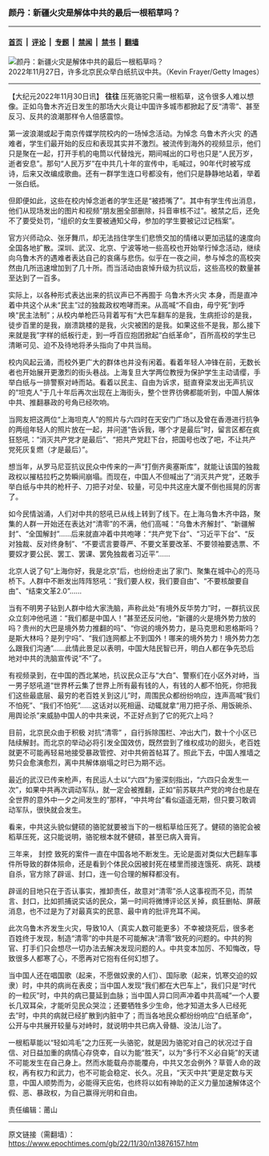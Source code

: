 ### 颜丹：新疆火灾是解体中共的最后一根稻草吗？

---

#### [首页](../../../..?n13876157) &nbsp;|&nbsp; [评论](../../../../../epoch-comment?n13876157) &nbsp;|&nbsp; [专题](../../../../../epoch-special?n13876157) &nbsp;|&nbsp; [禁闻](../../../../../epoch-news?n13876157) &nbsp;|&nbsp; [禁书](../../../../../books?n13876157) &nbsp;|&nbsp; [翻墙](https://github.com/gfw-breaker/nogfw/blob/master/README.md?n13876157)


<div><img alt="颜丹：新疆火灾是解体中共的最后一根稻草吗？" class="attachment-djy_600_400 size-djy_600_400 wp-post-image" src="https://i.epochtimes.com/assets/uploads/2022/11/id13875468-587661-600x400.jpg"/>
<div class="caption">
 2022年11月27日，许多北京民众举白纸抗议中共。（Kevin Frayer/Getty Images）
</div></div><hr/><div class="post_content" id="artbody" itemprop="articleBody">
 <!-- article content begin -->
 <p>
  【大纪元2022年11月30日讯】
  <strong>
   往往
  </strong>
  压死骆驼只需一根稻草，这令很多人难以想像。正如乌鲁木齐近日发生的那场大火竟让中国许多城市都掀起了反“清零”、甚至反习、反共的浪潮那样令人倍感震惊。
 </p>
 <p>
  第一波浪潮或起于南京传媒学院校内的一场悼念活动。为悼念
  <ok href="https://www.epochtimes.com/gb/tag/%E4%B9%8C%E9%B2%81%E6%9C%A8%E9%BD%90%E7%81%AB%E7%81%BE.html">
   乌鲁木齐火灾
  </ok>
  的遇难者，学生们最开始的反应和表现其实并不激烈。被流传到海外的视频显示，他们只是聚在一起，打开手机的电筒以代替烛光，期间喊出的口号也只是“人民万岁，逝者安息”。那句“人民万岁”在中共几十年的宣传中，毛喊过，90年代时被写成诗，后来又改编成歌曲。还有一群学生连口号都没有，他们只是静静地站着，举着一张白纸。
 </p>
 <p>
  但即便如此，这些在校内悼念逝者的学生还是“被捂嘴了”。其中有学生传出消息，他们从现场发出的图片和视频“朋友圈全部删除，抖音审核不过”。被禁之后，还免不了要受处罚，“组织的女生要被通知父母，参加的学生要被记过记档案”。
 </p>
 <p>
  官方兴师动众、张牙舞爪，却无法挡住学生们悲愤交加的情绪以更加迅猛的速度向全国各地扩散。深圳、武汉、北京、宁波等地一些高校也开始举行悼念活动，继续向乌鲁木齐的遇难者表达自己的哀痛与悲伤。似乎在一夜之间，参与悼念的高校突然由几所迅速增加到了几十所。而当活动由哀悼升级为抗议后，这些高校的数量甚至达到了一百多。
 </p>
 <p>
  实际上，以各种形式表达出来的抗议声已不再囿于
  <ok href="https://www.epochtimes.com/gb/tag/%E4%B9%8C%E9%B2%81%E6%9C%A8%E9%BD%90%E7%81%AB%E7%81%BE.html">
   乌鲁木齐火灾
  </ok>
  本身，而是直冲着中共这个从未“民主”过的独裁政权咆哮而来。从高喊“不自由，毋宁死”到呼唤“民主法制”；从校内单枪匹马背着写有“大巴车翻车的是我，生病拒诊的是我，徒步百里的是我，崩溃跳楼的是我，火灾被困的是我。如果这些不是我，那么接下来就是我”字样的纸板行走，到一呼百应抱团掀起“白纸革命”，百所高校的学生已清晰可见、迫不及待地将矛头指向了中共当局。
 </p>
 <p>
  校内风起云涌，而校外更广大的群体也并没有闲着。看着年轻人冲锋在前，无数长者也开始展开更激烈的街头巷战。上海复旦大学两位教授为保护学生主动请缨，手举白纸与一排警察对峙而站。看着以民主、自由为诉求，挺直脊梁发出无声抗议的“坦克人”于几十年后再次出现在上海街头，整个世界彷佛都能听到，中国人解体中共、推翻暴政的号角已经吹响。
 </p>
 <p>
  当网友把这两位“上海坦克人”的照片与六四时在天安门广场以及曾在香港进行抗争的两组年轻人的照片放在一起，并问道“告诉我，哪个才是最后”时，留言区都在疯狂怒吼：“消灭共产党才是最后”、“把共产党赶下台，把国号也改了吧，不让共产党死灰复燃（才是最后）”。
 </p>
 <p>
  想当年，从罗马尼亚抗议民众中传来的一声“打倒齐奥塞斯库”，就能让该国的独裁政权以摧枯拉朽之势瞬间崩塌。而现在，中国人不但喊出了“消灭共产党”，还敢手举白纸与中共的枪杆子、刀把子对垒、较量，可见中共这座大厦不倒也摇晃的厉害了。
 </p>
 <p>
  如今民情汹涌，人们对中共的怒吼已从线上转到了线下。在上海乌鲁木齐中路，聚集的人群一开始还在表达对“清零”的不满，他们高喊：“乌鲁木齐解封”、“新疆解封”、“全国解封”……后来就直冲着中共咆哮：“共产党下台”、“习近平下台”、“反对独裁、反对终身制”、“不要谎言要尊严、不要文革要改革、不要领袖要选票、不要奴才要公民、罢工、罢课、罢免独裁者习近平”……
 </p>
 <p>
  北京人说了句“上海你好，我是北京”后，也纷纷走出了家门、聚集在城中心的亮马桥下。人群中不断发出阵阵怒吼：“我们要人权，我们要自由”、“不要核酸要自由”、“结束文革2.0”……
 </p>
 <p>
  当有不明男子钻到人群中给大家洗脑，声称此处“有境外反华势力”时，一群抗议民众立刻冲他吼道：“我们都是中国人！”甚至还反问他，“新疆的火是境外势力放的吗？贵州的大巴是境外势力推翻的吗”、“你说的境外势力，是马克思和恩格斯吗？是斯大林吗？是列宁吗”、“我们连网都上不到国外！哪来的境外势力！境外势力怎么跟我们沟通”……此情此景足以表明，中国大陆民智已开，明白人都在争先恐后地对中共的洗脑宣传说“不”了。
 </p>
 <p>
  有视频录到，在中国的西北某地，抗议民众正与“大白”、警察们在小区外对峙，当一男子怒吼道“世界杯云集了世界上所有最有钱的人，有钱的人都不怕死，你把我们这些最底层、最穷的老百姓关到这儿”时，周围民众都纷纷响应，连声高喊“我们不怕死”、“我们不怕死”……这话对以死相逼、动辄就拿“用刀把子杀、用饭碗杀、用舆论杀”来威胁中国人的中共来说，不正好点到了它的死穴上吗？
 </p>
 <p>
  目前，北京民众由于积极
  <ok href="https://www.epochtimes.com/gb/tag/%E5%AF%B9%E6%8A%97%E2%80%9C%E6%B8%85%E9%9B%B6%E2%80%9D.html">
   对抗“清零”
  </ok>
  ，自行拆除围栏、冲出大门，数十个小区已陆续解封。而北京的举动必将引发全国效仿，既然尝到了维权成功的甜头，老百姓就更不可能再轻易地接受暴政管控、对中共俯首帖耳了。照此下去，中国人推墙之势只会愈演愈烈，离中共解体崩塌之时已为期不远。
 </p>
 <p>
  最近的武汉已传来枪声，有民运人士以“六四”为鉴深刻指出，“六四只会发生一次”，如果中共再次调动军队，就一定会被推翻，正如“前苏联共产党的垮台也是在全世界的意外中一夕之间发生的”那样，“中共垮台”看似遥遥无期，但只要习敢调动军队，很快就会发生。
 </p>
 <p>
  看来，中共这头貌似健硕的骆驼就要被当下的一根稻草给压死了。健硕的骆驼会被稻草压死，这只能说明，骆驼根本就不健硕，甚至已病入膏肓。
 </p>
 <p>
  三年来，
  <ok href="https://www.epochtimes.com/gb/tag/%E5%B0%81%E6%8E%A7.html">
   封控
  </ok>
  致死的案件一直在中国各地不断发生。无论是面对类似大巴翻车事件所导致的群体殒命，还是看到个体民众因被封死在楼里而接连饿死、病死、跳楼自杀，官方除了辟谣、封口，连一句合理的解释都没有。
 </p>
 <p>
  辟谣的目地只在于否认事实，推卸责任，故意对“清零”杀人这事视而不见，而禁言、封口，比如抓捕说实话的民众，第一时间将微博评论区关掉，疯狂删帖、屏蔽消息，也不过是为了对最真实的民意、最中肯的批评充耳不闻。
 </p>
 <p>
  此次乌鲁木齐发生火灾，导致10人（真实人数可能更多）不幸被烧死后，很多老百姓终于发现，制造“清零”的中共是不可能解决“清零”致死的问题的。中共的狗官、打手们只会想尽一切办法去解决发现问题的人。中共变本加厉、不知悔改，导致很多人都寒了心，不愿再对它抱有任何幻想了。
 </p>
 <p>
  当中国人还在唱国歌（起来，不愿做奴隶的人们）、国际歌（起来，饥寒交迫的奴隶）时，中共的病尚在表皮；当中国人发现“我们都在大巴车上”，我们只是“时代的一粒灰”时，中共的病已蔓延到血脉；当中国人异口同声冲着中共高喊“一个人要长几双耳朵，才能听见民众哭泣；还要牺牲多少生命，他才知道太多人已经死去”时，中共的病就已经扩散到内脏中了；而当各地民众都纷纷响应“白纸革命”，公开与中共展开较量与对峙时，就说明中共已病入骨髓、没法儿治了。
 </p>
 <p>
  一根稻草能以“轻如鸿毛”之力压死一头骆驼，就是因为骆驼对自己的状况过于自信、对日益加重的病情心存侥幸，自以为能“胜天”，以为“多行不义必自毙”的天谴不可能发生在自己身上。然而水能载舟亦能覆舟，中共又怎会例外？草菅人命的政权，再有权力和武力，也不可能会稳定、长久。况且，“天灭中共”更是定数与天意，中国人顺势而为，必能得天庇佑，也终将以如有神助的正义力量加速解体这个假、恶、暴政权，为自己赢得光明和自由。
 </p>
 <p>
  责任编辑：莆山
 </p>
 <!-- article content end -->
 <div id="below_article_ad">
 </div>
</div>


---

原文链接（需翻墙）：https://www.epochtimes.com/gb/22/11/30/n13876157.htm
